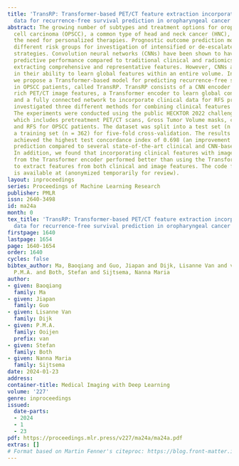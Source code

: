 ```yaml
---
title: 'TransRP: Transformer-based PET/CT feature extraction incorporating clinical
  data for recurrence-free survival prediction in oropharyngeal cancer'
abstract: The growing number of subtypes and treatment options for oropharyngeal squamous
  cell carcinoma (OPSCC), a common type of head and neck cancer (HNC), highlights
  the need for personalized therapies. Prognostic outcome prediction models can identify
  different risk groups for investigation of intensified or de-escalated treatment
  strategies. Convolution neural networks (CNNs) have been shown to have improved
  predictive performance compared to traditional clinical and radiomics models by
  extracting comprehensive and representative features. However, CNNs are limited
  in their ability to learn global features within an entire volume. In this study,
  we propose a Transformer-based model for predicting recurrence-free survival (RFS)
  in OPSCC patients, called TransRP. TransRP consists of a CNN encoder to extract
  rich PET/CT image features, a Transformer encoder to learn global context features,
  and a fully connected network to incorporate clinical data for RFS prediction. We
  investigated three different methods for combining clinical features into TransRP.
  The experiments were conducted using the public HECKTOR 2022 challenge dataset,
  which includes pretreatment PET/CT scans, Gross Tumor Volume masks, clinical data,
  and RFS for OPSCC patients. The dataset was split into a test set (n = 120) and
  a training set (n = 362) for five-fold cross-validation. The results show that TransRP
  achieved the highest test concordance index of 0.698 (an improvement > 2%) in RFS
  prediction compared to several state-of-the-art clinical and CNN-based methods.
  In addition, we found that incorporating clinical features with image features obtained
  from the Transformer encoder performed better than using the Transformer encoder
  to extract features from both clinical and image features. The code for this study
  is available at (anonymized temporarily for review).
layout: inproceedings
series: Proceedings of Machine Learning Research
publisher: PMLR
issn: 2640-3498
id: ma24a
month: 0
tex_title: 'TransRP: Transformer-based PET/CT feature extraction incorporating clinical
  data for recurrence-free survival prediction in oropharyngeal cancer'
firstpage: 1640
lastpage: 1654
page: 1640-1654
order: 1640
cycles: false
bibtex_author: Ma, Baoqiang and Guo, Jiapan and Dijk, Lisanne Van and van Ooijen,
  P.M.A. and Both, Stefan and Sijtsema, Nanna Maria
author:
- given: Baoqiang
  family: Ma
- given: Jiapan
  family: Guo
- given: Lisanne Van
  family: Dijk
- given: P.M.A.
  family: Ooijen
  prefix: van
- given: Stefan
  family: Both
- given: Nanna Maria
  family: Sijtsema
date: 2024-01-23
address:
container-title: Medical Imaging with Deep Learning
volume: '227'
genre: inproceedings
issued:
  date-parts:
  - 2024
  - 1
  - 23
pdf: https://proceedings.mlr.press/v227/ma24a/ma24a.pdf
extras: []
# Format based on Martin Fenner's citeproc: https://blog.front-matter.io/posts/citeproc-yaml-for-bibliographies/
---
```

